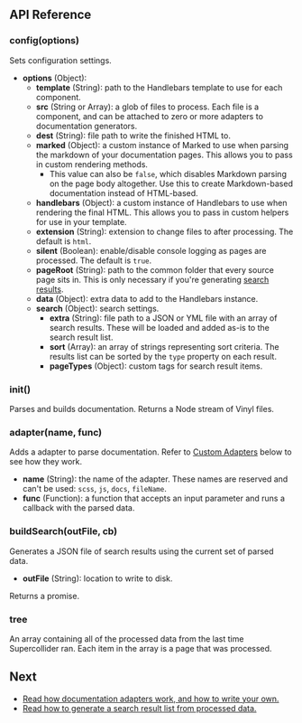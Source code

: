 ## API Reference

### config(options)

Sets configuration settings.

- **options** (Object):
  - **template** (String): path to the Handlebars template to use for each component.
  - **src** (String or Array): a glob of files to process. Each file is a component, and can be attached to zero or more adapters to documentation generators.
  - **dest** (String): file path to write the finished HTML to.
  - **marked** (Object): a custom instance of Marked to use when parsing the markdown of your documentation pages. This allows you to pass in custom rendering methods.
    - This value can also be `false`, which disables Markdown parsing on the page body altogether. Use this to create Markdown-based documentation instead of HTML-based.
  - **handlebars** (Object): a custom instance of Handlebars to use when rendering the final HTML. This allows you to pass in custom helpers for use in your template.
  - **extension** (String): extension to change files to after processing. The default is `html`.
  - **silent** (Boolean): enable/disable console logging as pages are processed. The default is `true`.
  - **pageRoot** (String): path to the common folder that every source page sits in. This is only necessary if you're generating [search results](search.md).
  - **data** (Object): extra data to add to the Handlebars instance.
  - **search** (Object): search settings.
    - **extra** (String): file path to a JSON or YML file with an array of search results. These will be loaded and added as-is to the search result list.
    - **sort** (Array): an array of strings representing sort criteria. The results list can be sorted by the `type` property on each result.
    - **pageTypes** (Object): custom tags for search result items.

### init()

Parses and builds documentation. Returns a Node stream of Vinyl files.

### adapter(name, func)

Adds a adapter to parse documentation. Refer to [Custom Adapters](#custom-adapters) below to see how they work.

- **name** (String): the name of the adapter. These names are reserved and can't be used: `scss`, `js`, `docs`, `fileName`.
- **func** (Function): a function that accepts an input parameter and runs a callback with the parsed data.

### buildSearch(outFile, cb)

Generates a JSON file of search results using the current set of parsed data.

- **outFile** (String): location to write to disk.

Returns a promise.

### tree

An array containing all of the processed data from the last time Supercollider ran. Each item in the array is a page that was processed.

## Next

- [Read how documentation adapters work, and how to write your own.](adapters.md)
- [Read how to generate a search result list from processed data.](search.md)
